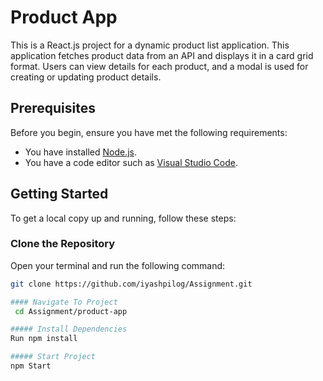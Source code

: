 # Product App

This is a React.js project for a dynamic product list application. This application fetches product data from an API and displays it in a card grid format. Users can view details for each product, and a modal is used for creating or updating product details.

## Prerequisites

Before you begin, ensure you have met the following requirements:

- You have installed [Node.js](https://nodejs.org/en/).
- You have a code editor such as [Visual Studio Code](https://code.visualstudio.com/).

## Getting Started

To get a local copy up and running, follow these steps:

### Clone the Repository

Open your terminal and run the following command:

```sh
git clone https://github.com/iyashpilog/Assignment.git

#### Navigate To Project
 cd Assignment/product-app

##### Install Dependencies
Run npm install

##### Start Project
npm Start

